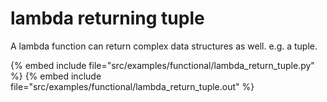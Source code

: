 # lambda returning tuple

A lambda function can return complex data structures as well. e.g. a tuple.

{% embed include file="src/examples/functional/lambda_return_tuple.py" %}
{% embed include file="src/examples/functional/lambda_return_tuple.out" %}



